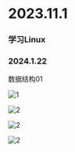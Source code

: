 # 2023.11.1

### 学习Linux

### 2024.1.22

数据结构01

![1](./001.jpg)

![2](./002.jpg)

![2](./003.jpg)

![2](./004.jpg)